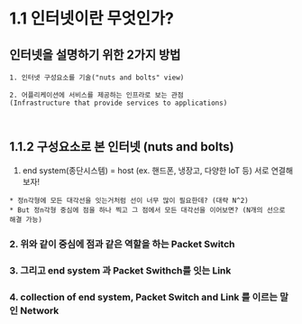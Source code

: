 1.1 인터넷이란 무엇인가?
=======================
## 인터넷을 설명하기 위한 2가지 방법</br>
```
1. 인터넷 구성요소를 기술("nuts and bolts" view)

2. 어플리케이션에 서비스를 제공하는 인프라로 보는 관점
(Infrastructure that provide services to applications)
```

</br>1.1.2 구성요소로 본 인터넷 (nuts and bolts)
--------------------------
1. end system(종단시스템) = host (ex. 핸드폰, 냉장고, 다양한 IoT 등) 서로 연결해보자!
```
* 정n각형에 모든 대각선을 잇는거처럼 선이 너무 많이 필요한데? (대략 N^2)
* But 정n각형 중심에 점을 하나 찍고 그 점에서 모든 대각선을 이어보면? (N개의 선으로 해결 가능)
```
### 2. 위와 같이 중심에 점과 같은 역할을 하는 Packet Switch
### 3. 그리고 end system 과 Packet Swithch를 잇는 Link
### 4. collection of end system, Packet Switch and Link 를 이르는 말인 Network 